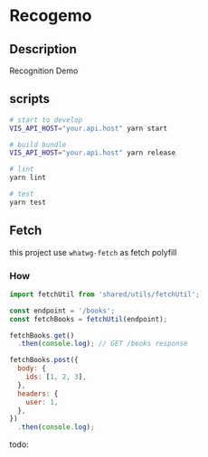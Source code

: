 # Recogemo

## Description
Recognition Demo

## scripts
```sh
# start to develop
VIS_API_HOST="your.api.host" yarn start

# build bundle
VIS_API_HOST="your.api.host" yarn release

# lint
yarn lint

# test
yarn test
```

## Fetch
this project use `whatwg-fetch` as fetch polyfill

### How
```js
import fetchUtil from 'shared/utils/fetchUtil';

const endpoint = '/books';
const fetchBooks = fetchUtil(endpoint);

fetchBooks.get()
  .then(console.log); // GET /books response

fetchBooks.post({
  body: {
    ids: [1, 2, 3],
  },
  headers: {
    user: 1,
  },
})
  .then(console.log);

```

todo:
